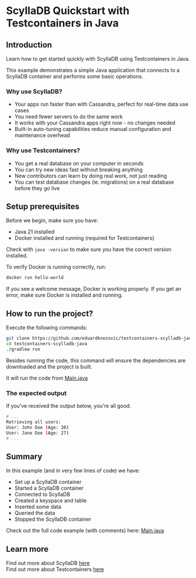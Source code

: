 
# ScyllaDB Quickstart with Testcontainers in Java

## Introduction

Learn how to get started quickly with ScyllaDB using Testcontainers in Java.

This example demonstrates a simple Java application that connects to a ScyllaDB container and performs some basic operations.

### Why use ScyllaDB?

- Your apps run faster than with Cassandra, perfect for real-time data use cases
- You need fewer servers to do the same work
- It works with your Cassandra apps right now - no changes needed
- Built-in auto-tuning capabilities reduce manual configuration and maintenance overhead

### Why use Testcontainers?

- You get a real database on your computer in seconds
- You can try new ideas fast without breaking anything
- New contributors can learn by doing real work, not just reading
- You can test database changes (ie. migrations) on a real database before they go live

## Setup prerequisites

Before we begin, make sure you have:

- Java 21 installed
- Docker installed and running (required for Testcontainers)

Check with `java -version` to make sure you have the correct version installed.

To verify Docker is running correctly, run:

```bash
docker run hello-world
```

If you see a welcome message, Docker is working properly. If you get an error, make sure Docker is installed and running.

## How to run the project?

Execute the following commands:

```bash
git clone https://github.com/eduardknezovic/testcontainers-scylladb-java.git
cd testcontainers-scylladb-java
./gradlew run
```

Besides running the code, this command will ensure the dependencies are downloaded and the project is built.

It will run the code from [Main.java](https://github.com/eduardknezovic/testcontainers-scylladb-java/blob/main/src/Main.java)

### The expected output

If you've received the output below, you're all good.

```bash
# ...
Retrieving all users:
User: John Doe (Age: 30)
User: Jane Doe (Age: 27)
# ...
```

## Summary

In this example (and in very few lines of code) we have:
- Set up a ScyllaDB container
- Started a ScyllaDB container
- Connected to ScyllaDB
- Created a keyspace and table
- Inserted some data
- Queried the data
- Stopped the ScyllaDB container

Check out the full code example (with comments) here: [Main.java](https://github.com/eduardknezovic/testcontainers-scylladb-java/blob/main/src/Main.java)

## Learn more

Find out more about ScyllaDB [here](https://www.scylladb.com/)   
Find out more about Testcontainers [here](https://www.testcontainers.org/)


